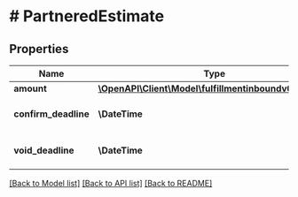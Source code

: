 # # PartneredEstimate

## Properties

Name | Type | Description | Notes
------------ | ------------- | ------------- | -------------
**amount** | [**\OpenAPI\Client\Model\fulfillmentinboundv0\Amount**](Amount.md) |  |
**confirm_deadline** | **\DateTime** | Timestamp in ISO 8601 format. | [optional]
**void_deadline** | **\DateTime** | Timestamp in ISO 8601 format. | [optional]

[[Back to Model list]](../../README.md#models) [[Back to API list]](../../README.md#endpoints) [[Back to README]](../../README.md)
